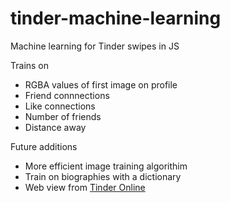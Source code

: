# tinder-machine-learning
Machine learning for Tinder swipes in JS

Trains on 
- RGBA values of first image on profile
- Friend connnections
- Like connections
- Number of friends
- Distance away

Future additions
- More efficient image training algorithim
- Train on biographies with a dictionary
- Web view from [Tinder Online](http://tindr.online)
